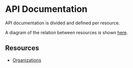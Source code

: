 # API Documentation

API documentation is divided and defined per resource. 

A diagram of the relation between resources is shown [here](api_resource_diagram.svg).

## Resources

* [Organizations](resources/organizations.md)